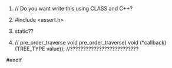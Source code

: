 1. // Do you want write this using CLASS and C++?  

2. #include <assert.h>  

3. static??  

4. // pre_order_traverse
void pre_order_traverse(
    void (*callback)(TREE_TYPE value)); //??????????????????????????

#endif